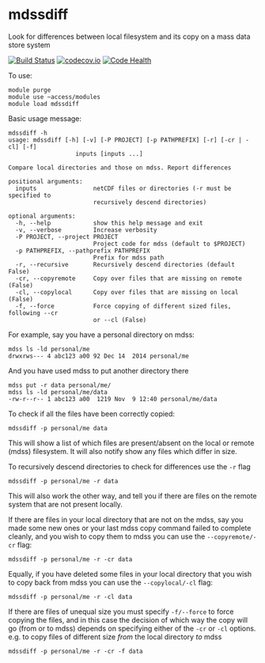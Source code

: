 # mdssdiff
Look for differences between local filesystem and its copy on a mass data store system

[![Build Status](https://travis-ci.org/coecms/mdssdiff.svg?branch=master)](https://travis-ci.org/coecms/mdssdiff)
[![codecov.io](https://codecov.io/github/coecms/mdssdiff/coverage.svg?branch=master)](https://codecov.io/github/coecms/mdssdiff?branch=master)
[![Code Health](https://landscape.io/github/coecms/mdssdiff/master/landscape.svg?style=flat)](https://landscape.io/github/coecms/mdssdiff/master)

To use:

```
module purge
module use ~access/modules
module load mdssdiff
```

Basic usage message:
```
mdssdiff -h
usage: mdssdiff [-h] [-v] [-P PROJECT] [-p PATHPREFIX] [-r] [-cr | -cl] [-f]
                   inputs [inputs ...]

Compare local directories and those on mdss. Report differences

positional arguments:
  inputs                netCDF files or directories (-r must be specified to
                        recursively descend directories)

optional arguments:
  -h, --help            show this help message and exit
  -v, --verbose         Increase verbosity
  -P PROJECT, --project PROJECT
                        Project code for mdss (default to $PROJECT)
  -p PATHPREFIX, --pathprefix PATHPREFIX
                        Prefix for mdss path
  -r, --recursive       Recursively descend directories (default False)
  -cr, --copyremote     Copy over files that are missing on remote (False)
  -cl, --copylocal      Copy over files that are missing on local (False)
  -f, --force           Force copying of different sized files, following --cr
                        or --cl (False)

```

For example, say you have a personal directory on mdss:
```
mdss ls -ld personal/me
drwxrws--- 4 abc123 a00 92 Dec 14  2014 personal/me
```
And you have used mdss to put another directory there
```
mdss put -r data personal/me/
mdss ls -ld personal/me/data
-rw-r--r-- 1 abc123 a00  1219 Nov  9 12:40 personal/me/data
```
To check if all the files have been correctly copied:
```
mdssdiff -p personal/me data
```
This will show a list of which files are present/absent on the local or remote (mdss) filesystem. It 
will also notify show any files which differ in size.

To recursively descend directories to check for differences use the
`-r` flag
```
mdssdiff -p personal/me -r data
```

This will also work the other way, and tell you if there are files on
the remote system that are not present locally.

If there are files in your local directory that are not on the mdss,
say you made some new ones or your last mdss copy command failed to
complete cleanly, and you wish to copy them to mdss you can use
the `--copyremote/-cr` flag:
```
mdssdiff -p personal/me -r -cr data
```

Equally, if you have deleted some files in your local directory that
you wish to copy back from mdss you can use the `--copylocal/-cl`
flag:
```
mdssdiff -p personal/me -r -cl data
```

If there are files of unequal size you must specify `-f/--force` to
force copying the files, and in this case the decision of which way
the copy will go (from or to mdss) depends on specifying either of the `-cr`
or `-cl` options. e.g. to copy files of different size *from* the local
directory *to* mdss
```
mdssdiff -p personal/me -r -cr -f data
```
